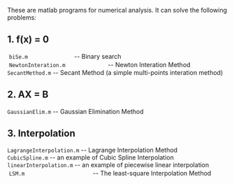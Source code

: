   These are matlab programs for numerical analysis. 
  It can solve the following problems: 

## 1. f(x) = 0 
  `biSe.m`                            -- Binary search<br>
  `NewtonInteration.m`        　　　　　-- Newton Interation Method <br>
  `SecantMethod.m`                    -- Secant Method (a simple multi-points interation method) 

## 2. AX = B  
  `GaussianElim.m`                    -- Gaussian Elimination Method 

## 3. Interpolation  
  `LagrangeInterpolation.m`           -- Lagrange Interpolation Method <br>
  `CubicSpline.m`                     -- an example of Cubic Spline Interpolation <br>
  `linearInterpolation.m`             -- an example of piecewise linear interpolation  <br>
  `LSM.m`                             　　　-- The least-square Interpolation Method <br>
　
